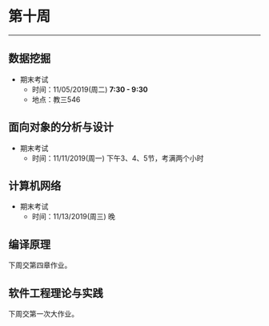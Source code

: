 # 第十周  
---  
## 数据挖掘  
- 期末考试  
  - 时间：11/05/2019(周二) **7:30 - 9:30**  
  - 地点：教三546  

## 面向对象的分析与设计  
- 期末考试  
  - 时间：11/11/2019(周一) 下午3、4、5节，考满两个小时  

## 计算机网络  
- 期末考试  
  - 时间：11/13/2019(周三) 晚  

## 编译原理  
下周交第四章作业。  

## 软件工程理论与实践  
下周交第一次大作业。  